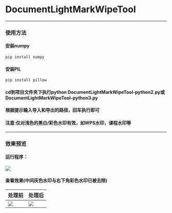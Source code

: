 # DocumentLightMarkWipeTool
***
### 使用方法
#### 安装numpy
```
pip install numpy
```
#### 安装PIL
```
pip install pillow
```
#### cd到项目文件夹下执行python DocumentLightMarkWipeTool-python2.py或DocumentLightMarkWipeTool-python3.py
#### 根据提示输入导入和导出的路径，回车执行即可
#### 注意:仅对浅色的黑白/彩色水印有效，如WPS水印，课程水印等
***
### 效果预览
#### 运行程序：
<img src="http://www.zxlee.cn/github/DocumentLightMarkWipeTool/DocumentLightMarkWipeToolDemo1.jpg"/>  

#### 查看效果(中间灰色水印与右下角彩色水印已被去除)  

处理前 | 处理后   
-|-
![](http://www.zxlee.cn/github/DocumentLightMarkWipeTool/DocumentLightMarkWipeToolDemo2.jpg) | ![](http://www.zxlee.cn/github/DocumentLightMarkWipeTool/DocumentLightMarkWipeToolDemo3.jpg) |
